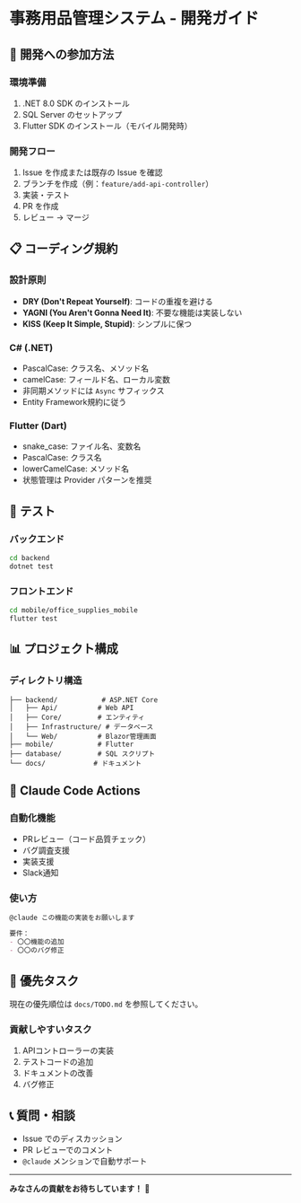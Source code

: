 # 事務用品管理システム - 開発ガイド

## 🚀 開発への参加方法

### 環境準備
1. .NET 8.0 SDK のインストール
2. SQL Server のセットアップ
3. Flutter SDK のインストール（モバイル開発時）

### 開発フロー
1. Issue を作成または既存の Issue を確認
2. ブランチを作成（例：`feature/add-api-controller`）
3. 実装・テスト
4. PR を作成
5. レビュー → マージ

## 📋 コーディング規約

### 設計原則
- **DRY (Don't Repeat Yourself)**: コードの重複を避ける
- **YAGNI (You Aren't Gonna Need It)**: 不要な機能は実装しない
- **KISS (Keep It Simple, Stupid)**: シンプルに保つ

### C# (.NET)
- PascalCase: クラス名、メソッド名
- camelCase: フィールド名、ローカル変数
- 非同期メソッドには `Async` サフィックス
- Entity Framework規約に従う

### Flutter (Dart)
- snake_case: ファイル名、変数名
- PascalCase: クラス名
- lowerCamelCase: メソッド名
- 状態管理は Provider パターンを推奨

## 🧪 テスト

### バックエンド
```bash
cd backend
dotnet test
```

### フロントエンド
```bash
cd mobile/office_supplies_mobile
flutter test
```

## 📊 プロジェクト構成

### ディレクトリ構造
```
├── backend/           # ASP.NET Core
│   ├── Api/          # Web API
│   ├── Core/         # エンティティ
│   ├── Infrastructure/ # データベース
│   └── Web/          # Blazor管理画面
├── mobile/           # Flutter
├── database/         # SQL スクリプト
└── docs/            # ドキュメント
```

## 🤖 Claude Code Actions

### 自動化機能
- PRレビュー（コード品質チェック）
- バグ調査支援
- 実装支援
- Slack通知

### 使い方
```markdown
@claude この機能の実装をお願いします

要件：
- 〇〇機能の追加
- 〇〇のバグ修正
```

## 🎯 優先タスク

現在の優先順位は `docs/TODO.md` を参照してください。

### 貢献しやすいタスク
1. APIコントローラーの実装
2. テストコードの追加
3. ドキュメントの改善
4. バグ修正

## 📞 質問・相談

- Issue でのディスカッション
- PR レビューでのコメント
- `@claude` メンションで自動サポート

---

**みなさんの貢献をお待ちしています！** 🎉